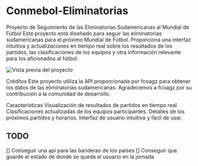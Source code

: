 
# Conmebol-Eliminatorias

Proyecto de Seguimiento de las Eliminatorias Sudamericanas al Mundial de Fútbol
Este proyecto está diseñado para seguir las eliminatorias sudamericanas para el próximo Mundial de Fútbol. Proporciona una interfaz intuitiva y actualizaciones en tiempo real sobre los resultados de los partidos, las clasificaciones de los equipos y otra información relevante para los aficionados al fútbol.

![Vista previa del proyecto](https://ibb.co/LRF7vbf)

Créditos
Este proyecto utiliza la API proporcionada por fcoagz para obtener los datos de las eliminatorias sudamericanas. Agradecemos a fcoagz por su contribución a la comunidad de desarrollo.

Características
Visualización de resultados de partidos en tiempo real.
Clasificaciones actualizadas de los equipos participantes.
Detalles de los próximos partidos y horarios.
Interfaz de usuario intuitiva y fácil de usar.

## TODO

 [] Conseguir una api para las banderas de los paises
 [] Conseguir que guarde el estado de donde se queda el usuario en la jornada

